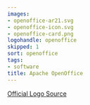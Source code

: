 ```yaml
---
images:
- openoffice-ar21.svg
- openoffice-icon.svg
- openoffice-card.png
logohandle: openoffice
skipped: 1
sort: openoffice
tags:
- software
title: Apache OpenOffice
---
```


[Official Logo Source](https://commons.wikimedia.org/wiki/File:Apache_OpenOffice_logo_and_wordmark_%282014%29.svg)
